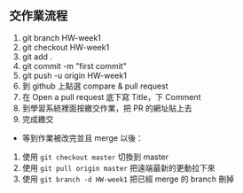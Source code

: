 ## 交作業流程
1. git branch HW-week1
2. git checkout HW-week1
3. git add .
4. git commit -m "first commit"
5. git push -u origin HW-week1
6. 到 github 上點選 compare & pull request
7. 在 Open a pull request 底下寫 Title，下 Comment
8. 到學習系統裡面按繳交作業，把 PR 的網址貼上去
9. 完成繳交
 - 等到作業被改完並且 merge 以後：
1. 使用 `git checkout master` 切換到 master
2. 使用 `git pull origin master` 把遠端最新的更動拉下來
3. 使用 `git branch -d HW-week1` 把已經 merge 的 branch 刪掉
